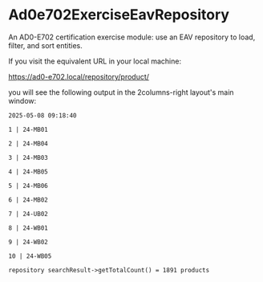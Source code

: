 # Ad0e702ExerciseEavRepository
An AD0-E702 certification exercise module: use an EAV repository to load, filter, and sort entities.

If you visit the equivalent URL in your local machine:

https://ad0-e702.local/repository/product/

you will see the following output in the 2columns-right layout's main window:

```
2025-05-08 09:18:40

1 | 24-MB01

2 | 24-MB04

3 | 24-MB03

4 | 24-MB05

5 | 24-MB06

6 | 24-MB02

7 | 24-UB02

8 | 24-WB01

9 | 24-WB02

10 | 24-WB05

repository searchResult->getTotalCount() = 1891 products
```
